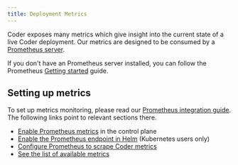 ```yaml
---
title: Deployment Metrics
---
```


Coder exposes many metrics which give insight into the current state of a live
Coder deployment. Our metrics are designed to be consumed by a
[Prometheus server](https://prometheus.io/).

If you don't have an Prometheus server installed, you can follow the Prometheus
[Getting started](https://prometheus.io/docs/prometheus/latest/getting_started/)
guide.

## Setting up metrics

To set up metrics monitoring, please read our
[Prometheus integration guide](../integrations/prometheus.md). The following
links point to relevant sections there.

- [Enable Prometheus metrics](../integrations/prometheus.md#enable-prometheus-metrics)
  in the control plane
- [Enable the Prometheus endpoint in Helm](../integrations/prometheus.md#kubernetes-deployment)
  (Kubernetes users only)
- [Configure Prometheus to scrape Coder metrics](../integrations/prometheus.md#prometheus-configuration)
- [See the list of available metrics](../integrations/prometheus.md#available-metrics)
